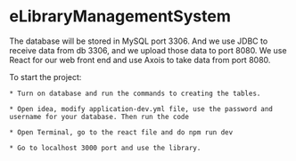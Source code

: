 # eLibraryManagementSystem

The database will be stored in MySQL port 3306. And we use JDBC to receive data from db 3306, and we upload those data to port 8080. We use React for our web front end and use Axois to take data from port 8080.

To start the project:

    * Turn on database and run the commands to creating the tables.
  
    * Open idea, modify application-dev.yml file, use the password and username for your database. Then run the code
  
    * Open Terminal, go to the react file and do npm run dev

    * Go to localhost 3000 port and use the library.
